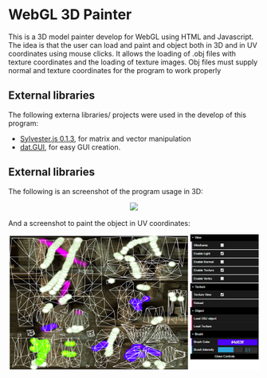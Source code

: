 # WebGL 3D Painter

This is a 3D model painter develop for WebGL using HTML and Javascript. The idea is that the user can load and paint and object both in 3D and in UV coordinates using mouse clicks. It allows the loading of .obj files with texture coordinates and the loading of texture images. Obj files must supply normal and texture coordinates for the program to work properly


## External libraries

The following externa libraries/ projects were used in the develop of this program:

* [Sylvester.js 0.1.3](http://sylvester.jcoglan.com/), for matrix and vector manipulation
* [dat.GUI](https://github.com/dataarts/dat.gui), for easy GUI creation.


## External libraries

The following is an screenshot of the program usage in 3D:

<p align="center">
  <img src ="./ScreenShot/render1.png" />
</p>

And a screenshot to paint the object in UV coordinates:


<p align="center">
  <img src ="./ScreenShot/render2.png" />
</p>
